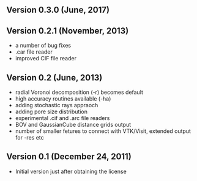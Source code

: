 ## Version 0.3.0 (June, 2017)


## Version 0.2.1 (November, 2013)

* a number of bug fixes
* .car file reader
* improved CIF file reader

## Version 0.2 (June, 2013)

* radial Voronoi decomposition (-r) becomes default
* high accuracy routines available (-ha)
* adding stochastic rays appraoch
* adding pore size distribution
* experimental .cif and .arc file readers
* BOV and GaussianCube distance grids output
* number of smaller fetures to connect with VTK/Visit, extended output for -res etc

## Version 0.1 (December 24, 2011)

* Initial version just after obtaining the license
